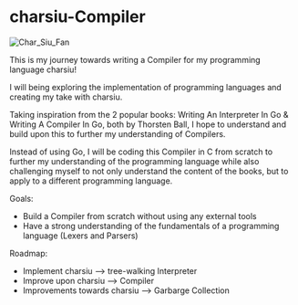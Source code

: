 # charsiu-Compiler
![Char_Siu_Fan](https://github.com/tristanlok/chasiu-Compiler/assets/157249099/bbeb56a4-79d0-40dd-af14-8a34c2d919c9)

This is my journey towards writing a Compiler for my programming language charsiu!

I will being exploring the implementation of programming languages and creating my take with charsiu.

Taking inspiration from the 2 popular books: Writing An Interpreter In Go & Writing A Compiler In Go, both by Thorsten Ball, I hope to understand and build upon this to further my understanding of Compilers.

Instead of using Go, I will be coding this Compiler in C from scratch to further my understanding of the programming language while also challenging myself to not only understand the content of the books, but to apply to a different programming language.

Goals:

- Build a Compiler from scratch without using any external tools
- Have a strong understanding of the fundamentals of a programming language (Lexers and Parsers)

Roadmap:

- Implement charsiu --> tree-walking Interpreter
- Improve upon charsiu --> Compiler
- Improvements towards charsiu --> Garbarge Collection